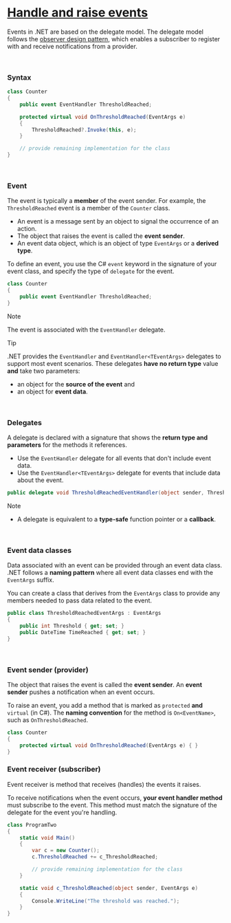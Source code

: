 # [Handle and raise events](https://learn.microsoft.com/en-us/dotnet/standard/events/)

Events in .NET are based on the delegate model. The delegate model follows the [observer design pattern](https://learn.microsoft.com/en-us/dotnet/standard/events/observer-design-pattern), which enables a subscriber to register with and receive notifications from a provider.

<br/>

### Syntax

```C#
class Counter
{
    public event EventHandler ThresholdReached;

    protected virtual void OnThresholdReached(EventArgs e)
    {
        ThresholdReached?.Invoke(this, e);
    }

    // provide remaining implementation for the class
}
```

<br/>

### Event

The event is typically a **member** of the event sender. For example, the `ThresholdReached` event is a member of the `Counter` class.

*   An event is a message sent by an object to signal the occurrence of an action.
*   The object that raises the event is called the **event sender**.
*   An event data object, which is an object of type `EventArgs` or a **derived type**.

To define an event, you use the C# `event` keyword in the signature of your event class, and specify the type of `delegate` for the event.

```C#
class Counter
{
    public event EventHandler ThresholdReached;
}
```

> [!NOTE]
> The event is associated with the `EventHandler` delegate.

> [!TIP]
> .NET provides the `EventHandler` and `EventHandler<TEventArgs>` delegates to support most event scenarios. These delegates **have no return type** value **and** take two parameters:
> *   an object for the **source of the event** and
> *   an object for **event data**.

<br/>

### Delegates

A delegate is declared with a signature that shows the **return type and parameters** for the methods it references.

*   Use the `EventHandler` delegate for all events that don't include event data.
*   Use the `EventHandler<TEventArgs>` delegate for events that include data about the event.

```C#
public delegate void ThresholdReachedEventHandler(object sender, ThresholdReachedEventArgs e);
```

> [!NOTE]
> *   A delegate is equivalent to a **type-safe** function pointer or a **callback**.

<br/>

### Event data classes

Data associated with an event can be provided through an event data class. .NET follows a **naming pattern** where all event data classes end with the `EventArgs` suffix.

You can create a class that derives from the `EventArgs` class to provide any members needed to pass data related to the event.

```C#
public class ThresholdReachedEventArgs : EventArgs
{
    public int Threshold { get; set; }
    public DateTime TimeReached { get; set; }
}
```

<br/>

### Event sender (provider)

The object that raises the event is called the **event sender**. An **event sender** pushes a notification when an event occurs.

To raise an event, you add a method that is marked as `protected` **and** `virtual` (in C#). The **naming convention** for the method is `On<EventName>`, such as `OnThresholdReached`.

```C#
class Counter
{
    protected virtual void OnThresholdReached(EventArgs e) { }
}
```

### Event receiver (subscriber)

Event receiver is method that receives (handles) the events it raises.

To receive notifications when the event occurs, **your event handler method** must subscribe to the event. This method must match the signature of the delegate for the event you're handling.

```C#
class ProgramTwo
{
    static void Main()
    {
        var c = new Counter();
        c.ThresholdReached += c_ThresholdReached;

        // provide remaining implementation for the class
    }

    static void c_ThresholdReached(object sender, EventArgs e)
    {
        Console.WriteLine("The threshold was reached.");
    }
}
```
